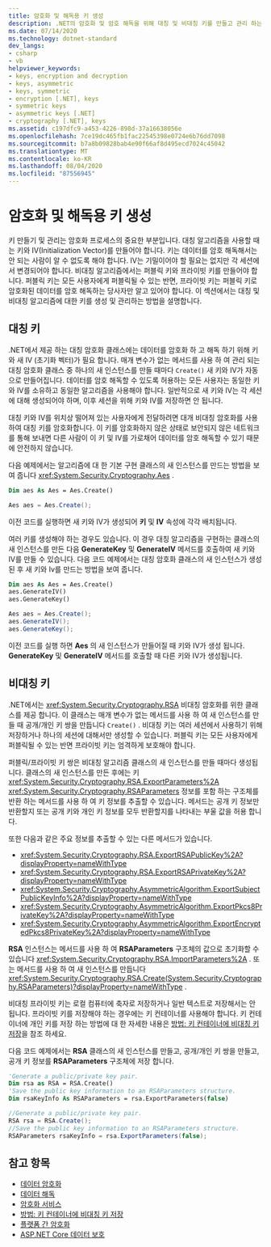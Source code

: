 ```yaml
---
title: 암호화 및 해독용 키 생성
description: .NET의 암호화 및 암호 해독을 위해 대칭 및 비대칭 키를 만들고 관리 하는 방법에 대해 알아봅니다.
ms.date: 07/14/2020
ms.technology: dotnet-standard
dev_langs:
- csharp
- vb
helpviewer_keywords:
- keys, encryption and decryption
- keys, asymmetric
- keys, symmetric
- encryption [.NET], keys
- symmetric keys
- asymmetric keys [.NET]
- cryptography [.NET], keys
ms.assetid: c197dfc9-a453-4226-898d-37a16638056e
ms.openlocfilehash: 7ce19dc465fb1fac22545398e0724e6b76dd7098
ms.sourcegitcommit: b7a8b09828bab4e90f66af8d495ecd7024c45042
ms.translationtype: MT
ms.contentlocale: ko-KR
ms.lasthandoff: 08/04/2020
ms.locfileid: "87556945"
---
```

# <a name="generating-keys-for-encryption-and-decryption"></a>암호화 및 해독용 키 생성
키 만들기 및 관리는 암호화 프로세스의 중요한 부분입니다. 대칭 알고리즘을 사용할 때는 키와 IV(Initialization Vector)를 만들어야 합니다. 키는 데이터를 암호 해독해서는 안 되는 사람이 알 수 없도록 해야 합니다. IV는 기밀이어야 할 필요는 없지만 각 세션에서 변경되어야 합니다. 비대칭 알고리즘에서는 퍼블릭 키와 프라이빗 키를 만들어야 합니다. 퍼블릭 키는 모든 사용자에게 퍼블릭될 수 있는 반면, 프라이빗 키는 퍼블릭 키로 암호화된 데이터를 암호 해독하는 당사자만 알고 있어야 합니다. 이 섹션에서는 대칭 및 비대칭 알고리즘에 대한 키를 생성 및 관리하는 방법을 설명합니다.  
  
## <a name="symmetric-keys"></a>대칭 키  
 .NET에서 제공 하는 대칭 암호화 클래스에는 데이터를 암호화 하 고 해독 하기 위해 키와 새 IV (초기화 벡터)가 필요 합니다. 매개 변수가 없는 메서드를 사용 하 여 관리 되는 대칭 암호화 클래스 중 하나의 새 인스턴스를 만들 때마다 `Create()` 새 키와 IV가 자동으로 만들어집니다. 데이터를 암호 해독할 수 있도록 허용하는 모든 사용자는 동일한 키와 IV를 소유하고 동일한 알고리즘을 사용해야 합니다. 일반적으로 새 키와 IV는 각 세션에 대해 생성되어야 하며, 이후 세션을 위해 키와 IV를 저장하면 안 됩니다.  
  
 대칭 키와 IV를 위치상 떨어져 있는 사용자에게 전달하려면 대개 비대칭 암호화를 사용하여 대칭 키를 암호화합니다. 이 키를 암호화하지 않은 상태로 보안되지 않은 네트워크를 통해 보내면 다른 사람이 이 키 및 IV를 가로채어 데이터를 암호 해독할 수 있기 때문에 안전하지 않습니다.  
  
 다음 예제에서는 알고리즘에 대 한 기본 구현 클래스의 새 인스턴스를 만드는 방법을 보여 줍니다 <xref:System.Security.Cryptography.Aes> .  
  
```vb  
Dim aes As Aes = Aes.Create()  
```  
  
```csharp  
Aes aes = Aes.Create();  
```  
  
 이전 코드를 실행하면 새 키와 IV가 생성되어 **키** 및 **IV** 속성에 각각 배치됩니다.  
  
 여러 키를 생성해야 하는 경우도 있습니다. 이 경우 대칭 알고리즘을 구현하는 클래스의 새 인스턴스를 만든 다음 **GenerateKey** 및 **GenerateIV** 메서드를 호출하여 새 키와 IV를 만들 수 있습니다. 다음 코드 예제에서는 대칭 암호화 클래스의 새 인스턴스가 생성 된 후 새 키와 Iv를 만드는 방법을 보여 줍니다.  
  
```vb  
Dim aes As Aes = Aes.Create()  
aes.GenerateIV()  
aes.GenerateKey()  
```  
  
```csharp  
Aes aes = Aes.Create();  
aes.GenerateIV();  
aes.GenerateKey();  
```  
  
 이전 코드를 실행 하면 **Aes** 의 새 인스턴스가 만들어질 때 키와 IV가 생성 됩니다. **GenerateKey** 및 **GenerateIV** 메서드를 호출할 때 다른 키와 IV가 생성됩니다.
  
## <a name="asymmetric-keys"></a>비대칭 키

 .NET에서는 <xref:System.Security.Cryptography.RSA> 비대칭 암호화를 위한 클래스를 제공 합니다. 이 클래스는 매개 변수가 없는 메서드를 사용 하 여 새 인스턴스를 만들 때 공개/개인 키 쌍을 만듭니다 `Create()` . 비대칭 키는 여러 세션에서 사용하기 위해 저장하거나 하나의 세션에 대해서만 생성할 수 있습니다. 퍼블릭 키는 모든 사용자에게 퍼블릭될 수 있는 반면 프라이빗 키는 엄격하게 보호해야 합니다.  
  
 퍼블릭/프라이빗 키 쌍은 비대칭 알고리즘 클래스의 새 인스턴스를 만들 때마다 생성됩니다. 클래스의 새 인스턴스를 만든 후에는 키 <xref:System.Security.Cryptography.RSA.ExportParameters%2A> <xref:System.Security.Cryptography.RSAParameters> 정보를 포함 하는 구조체를 반환 하는 메서드를 사용 하 여 키 정보를 추출할 수 있습니다. 메서드는 공개 키 정보만 반환할지 또는 공개 키와 개인 키 정보를 모두 반환할지를 나타내는 부울 값을 허용 합니다.

또한 다음과 같은 주요 정보를 추출할 수 있는 다른 메서드가 있습니다.

* <xref:System.Security.Cryptography.RSA.ExportRSAPublicKey%2A?displayProperty=nameWithType>
* <xref:System.Security.Cryptography.RSA.ExportRSAPrivateKey%2A?displayProperty=nameWithType>
* <xref:System.Security.Cryptography.AsymmetricAlgorithm.ExportSubjectPublicKeyInfo%2A?displayProperty=nameWithType>
* <xref:System.Security.Cryptography.AsymmetricAlgorithm.ExportPkcs8PrivateKey%2A?displayProperty=nameWithType>
* <xref:System.Security.Cryptography.AsymmetricAlgorithm.ExportEncryptedPkcs8PrivateKey%2A?displayProperty=nameWithType>

**RSA** 인스턴스는 메서드를 사용 하 여 **RSAParameters** 구조체의 값으로 초기화할 수 있습니다 <xref:System.Security.Cryptography.RSA.ImportParameters%2A> . 또는 메서드를 사용 하 여 새 인스턴스를 만듭니다 <xref:System.Security.Cryptography.RSA.Create(System.Security.Cryptography.RSAParameters)?displayProperty=nameWithType> .  
  
 비대칭 프라이빗 키는 로컬 컴퓨터에 축자로 저장하거나 일반 텍스트로 저장해서는 안 됩니다. 프라이빗 키를 저장해야 하는 경우에는 키 컨테이너를 사용해야 합니다. 키 컨테이너에 개인 키를 저장 하는 방법에 대 한 자세한 내용은 [방법: 키 컨테이너에 비대칭 키 저장](how-to-store-asymmetric-keys-in-a-key-container.md)을 참조 하세요.  
  
 다음 코드 예제에서는 **RSA** 클래스의 새 인스턴스를 만들고, 공개/개인 키 쌍을 만들고, 공개 키 정보를 **RSAParameters** 구조체에 저장 합니다.  
  
```vb  
'Generate a public/private key pair.  
Dim rsa as RSA = RSA.Create()  
'Save the public key information to an RSAParameters structure.  
Dim rsaKeyInfo As RSAParameters = rsa.ExportParameters(false)  
```  
  
```csharp  
//Generate a public/private key pair.  
RSA rsa = RSA.Create();  
//Save the public key information to an RSAParameters structure.  
RSAParameters rsaKeyInfo = rsa.ExportParameters(false);  
```  
  
## <a name="see-also"></a>참고 항목

- [데이터 암호화](encrypting-data.md)
- [데이터 해독](decrypting-data.md)
- [암호화 서비스](cryptographic-services.md)
- [방법: 키 컨테이너에 비대칭 키 저장](how-to-store-asymmetric-keys-in-a-key-container.md)
- [플랫폼 간 암호화](cross-platform-cryptography.md)
- [ASP.NET Core 데이터 보호](/aspnet/core/security/data-protection/introduction)
